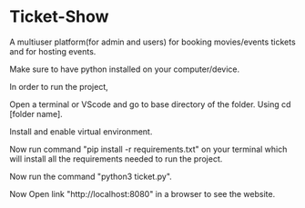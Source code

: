 # Ticket-Show
A multiuser platform(for admin and users) for booking movies/events tickets and for hosting events.

Make sure to have python installed on your computer/device.

In order to run the project,

Open a terminal or VScode and go to base directory of the folder.
Using cd [folder name].

Install and enable virtual environment.

Now run command "pip install -r requirements.txt" on your terminal which will install all the requirements needed to run the project.

Now run the command "python3 ticket.py".

Now Open link "http://localhost:8080" in a browser to see the website.
